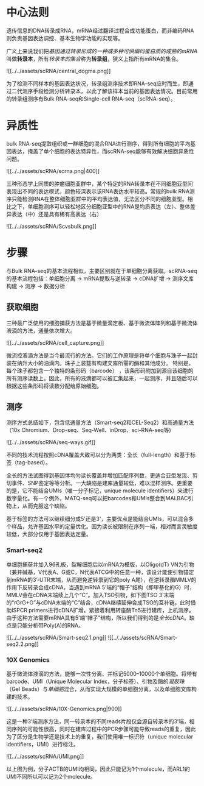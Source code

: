 # 中心法则

遗传信息的DNA转录成RNA，mRNA经过翻译过程合成功能蛋白，而非编码RNA则负责基因表达调控、基本生物学功能的实现等。

广义上来说我们把*基因通过转录形成的一种或多种可供编码蛋白质的成熟的mRNA*叫做**转录本**，所有*转录本的集合*称为**转录组**，狭义上指所有mRNA的集合。

![[../../assets/scRNA/central_dogma.png]]

为了检测不同样本的基因表达状况，转录组测序技术即RNA-seq应时而生，即通过二代测序手段检测分析转录本，以此了解该样本当前的基因表达情况。目前常用的转录组测序有Bulk RNA-seq和Single-cell RNA-seq（scRNA-seq）。

# 异质性

bulk RNA-seq提取组织或一群细胞的混合RNA进行测序，得到所有细胞的平均基因表达，掩盖了单个细胞的表达特异性，而scRNA-seq能够有效解决细胞异质性问题。

![[../../assets/scRNA/scrna.png|400]]

三种形态学上同质的肿瘤细胞亚群中，某个特定的RNA转录本在不同细胞亚型间表现出不同的表达模式，颜色较深表示该RNA表达水平较高。常规的bulk RNA测序只能检测RNA在整体细胞亚群中的平均表达值，无法区分不同的细胞亚型。相比之下，单细胞测序可以轻松地区分细胞亚型中的RNA是均质表达（左）、整体差异表达（中）还是具有稀有高表达（右）

![[../../assets/scRNA/Scvsbulk.png]]

# 步骤

与Bulk RNA-seq的基本流程相似，主要区别就在于单细胞分离获取。scRNA-seq的基本流程包括：单细胞分离 → mRNA提取与逆转录 → cDNA扩增 → 测序文库构建 → 测序 → 数据分析

## 获取细胞

三种最广泛使用的细胞捕获方法是基于微量滴定板、基于微流体阵列和基于微流体液滴的方法，通量依次增大。

![[../../assets/scRNA/cell_capture.png]]

微流控液滴方法是当今最流行的方法。它们的工作原理是将单个细胞与珠子一起封装在纳升大小的油滴内。珠子上装载有构建文库所需的酶和其他成分。
特别是，每个珠子都包含一个独特的条形码（barcode） ，该条形码附加到源自该细胞的所有测序读数上。因此，所有的液滴都可以被汇集起来，一起测序，并且随后可以根据这些条形码将读数分配给原始细胞。

## 测序

测序方式总结如下，包含低通量方法（Smart-seq2和CEL-Seq2）和高通量方法（10x Chromium、Drop-seq、Seq-Well、inDrop、sci-RNA-seq等)

![[../../assets/scRNA/seq-ways.gif]]

不同的技术流程按照cDNA覆盖大致可以分为两类：全长（full-length）和基于标签（tag-based）。

全长的方法试图得到基因体均匀读长覆盖并增加匹配序列数，更适合亚型发现、剪切事件、SNP鉴定等等分析。一大缺陷是建库通量较低，难以混样测序。更重要的是，它不能结合UMIs（唯一分子标记，unique molecule identifiers）来进行数字量化。有一个例外，MATQ-seq可以把barcodes和UMIs整合到MALBAC引物上，从而克服这个缺陷。

基于标签的方法可以继续细分成5'还是3'，主要优点是能结合UMIs，可以混合多个样品，允许基因水平的定量优化。因为读长被限制在序列一端，相对而言灵敏度较低，大部分仅用于基因表达定量。

### Smart-seq2

单细胞捕获并加入96孔板，裂解细胞后以mRNA为模版，以Oligo(dT) VN为引物（兼并碱基，V代表A、G或C，N代表ATCG中的任意一种，该设计能使引物锚定到mRNA的3’-UTR末端，从而避免逆转录到它的poly A尾），在逆转录酶MMLV的作用下反转录合成cDNA，当遇到mRNA 5’端的“帽子”结构（即甲基化的G）时，MMLV会在cDNA末端续上几个“C”。加入TSO引物，如下图TSO 3’末端的“rGrG+G”与cDNA末端的“C”结合，cDNA继续延伸合成TSO的互补链。此时借助ISPCR primers进行cDNA扩增。紧接着利用转座酶Tn5进行建库，上机测序。由于这种方法需要mRNA具有5’端“帽子”结构，所以我们得到的是*全长cDNA*。缺点是只能分析带Poly(A)的RNA。

![[../../assets/scRNA/Smart-seq2.1.png]]
![[../../assets/scRNA/Smart-seq2.2.png]]

### 10X Genomics

基于微流体液滴的方法，能够一次性分离、并标记5000–10000个单细胞。将带有barcode、UMI（Unique Molecular Index，分子标签）、引物及酶的*凝胶珠*（Gel Beads）与*单细胞*混合，从而实现大规模的单细胞分离，以及单细胞文库构建的技术。

![[../../assets/scRNA/10X-Genomics.png|900]]

这是一种3’端测序方法，同一转录本的不同reads片段仅会源自转录本的3’端，相同序列的可能性很高，同时在建库过程中的PCR步骤可能导致reads的重复，因此为了区分是生物学还是技术上的重复，我们使用唯一标识符（unique molecular identifiers，UMI）进行标注。

![[../../assets/scRNA/UMI.png]]

以上图为例，分子ACTB的UMI均相同，因此只能记为1个molecule，而ARL1的UMI不同所以可以记为2个molecule。